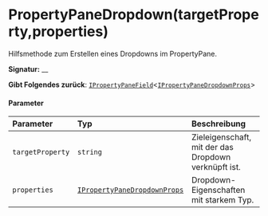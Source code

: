# <a name="propertypanedropdowntargetpropertyproperties"></a>PropertyPaneDropdown(targetProperty,properties)




Hilfsmethode zum Erstellen eines Dropdowns im PropertyPane.

**Signatur:** __

**Gibt Folgendes zurück**: [`IPropertyPaneField`](../sp-webpart-base/ipropertypanefield.md)<[`IPropertyPaneDropdownProps`](../sp-webpart-base/ipropertypanedropdownprops.md)>





#### <a name="parameters"></a>Parameter


| Parameter       | Typ    | Beschreibung |
|:-------------|:---------------|:------------|
| `targetProperty`    | `string` | Zieleigenschaft, mit der das Dropdown verknüpft ist. |
| `properties`    | [`IPropertyPaneDropdownProps`](../sp-webpart-base/ipropertypanedropdownprops.md) | Dropdown-Eigenschaften mit starkem Typ. |


